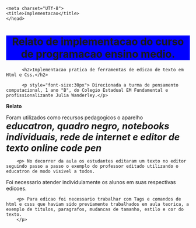   <head>
  <!DOCTYPE html>
<html lang="PT-br">
    
    <meta charset="UTf-8">
    <title>Implementacao</title>
    </head>


<body>


<h1 style="text-align: center; background-color: blue;"> <strong> Relato de implementacao do curso de programacao ensino medio.</strong></h1>


          <h2>Implementacao pratica de ferramentas de edicao de texto em Html e Css.</h2>

          <p style="font-size:30px"> Direcionada a turma de pensamento computacional, 1 ano "B", do Colegio Estadual EM Fundamental e profissionalizante Julia Wanderley.</p>

   <strong>Relato</strong>
   <p>  Foram utilizados como recursos pedagogicos o aparelho<em><strong style="font-size:25px"> educatron, quadro negro, notebooks individuais, rede de internet  e editor de texto online code pen
   </strong></em></p> 
   <imag src:"codepen.jpeg">
   
        <p> No decorrer da aula os estudantes editaram um texto no editor seguindo passo a passo o exemplo do professor editado utilizando o educatron de modo visivel a todos.
Foi necessario atender individulamente os  alunos em suas respectivas edicoes.</p>

        <p> Para edicao foi necessario trabalhar com Tags e comandos de html e csss que haviam sido previamente trabalhados em aula teorica, a exemplo de titulos, paragrafos, mudancas de tamanho, estilo e cor do texto.
        </p>
</body>
   
</html>
